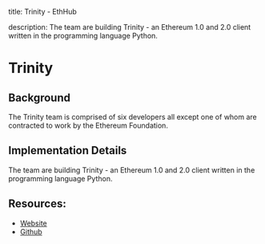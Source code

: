 title: Trinity - EthHub

description: The team are building Trinity - an Ethereum 1.0 and 2.0 client written in the programming language Python.

# Trinity

## Background

The Trinity team is comprised of six developers all except one of whom are contracted to work by the Ethereum Foundation.

## Implementation Details

The team are building Trinity - an Ethereum 1.0 and 2.0 client written in the programming language Python.

## Resources:

* [Website](https://trinity.ethereum.org/)
* [Github](https://github.com/ethereum/trinity)


